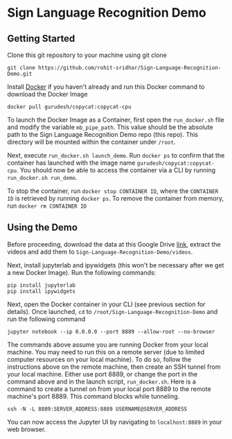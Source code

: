 # Sign Language Recognition Demo

## Getting Started
Clone this git repository to your machine using git clone
```
git clone https://github.com/rohit-sridhar/Sign-Language-Recognition-Demo.git
```

Install [Docker](https://www.docker.com) if you haven't already and run this Docker command to download the Docker Image
```
docker pull gurudesh/copycat:copycat-cpu
```

To launch the Docker Image as a Container, first open the `run_docker.sh` file and modify the variable `mb_pipe_path`. This value should be the absolute path to the Sign Language Recognition Demo repo (this repo). This directory will be mounted within the container under `/root`.

Next, execute `run_docker.sh launch_demo`. Run `docker ps` to confirm that the container has launched with the image name `gurudesh/copycat:copycat-cpu`. You should now be able to access the container via a CLI by running `run_docker.sh run_demo`.

To stop the container, run `docker stop CONTAINER ID`, where the `CONTAINER ID` is retrieved by running `docker ps`. To remove the container from memory, run `docker rm CONTAINER ID`

## Using the Demo
Before proceeding, download the data at this Google Drive [link](https://drive.google.com/file/d/1_sImmOjPiflbV7TWDzTiHs1W1qMF3DtY), extract the videos and add them to `Sign-Language-Recognition-Demo/videos`.

Next, install jupyterlab and ipywidgets (this won't be necessary after we get a new Docker Image). Run the following commands:
```
pip install jupyterlab
pip install ipywidgets
```

Next, open the Docker container in your CLI (see previous section for details). Once launched, `cd` to `/root/Sign-Language-Recognition-Demo` and run the following command
```
jupyter notebook --ip 0.0.0.0 --port 8889 --allow-root --no-browser
```

The commands above assume you are running Docker from your local machine. You may need to run this on a remote server (due to limited computer resources on your local machine). To do so, follow the instructions above on the remote machine, then create an SSH tunnel from your local machine. Either use port 8889, or change the port in the command above and in the launch script, `run_docker.sh`. Here is a command to create a tunnel on from your local port 8889 to the remote machine's port 8889. This command blocks while tunneling.
```
ssh -N -L 8889:SERVER_ADDRESS:8889 USERNAME@SERVER_ADDRESS
```

You can now access the Jupyter UI by navigating to `localhost:8889` in your web browser.
